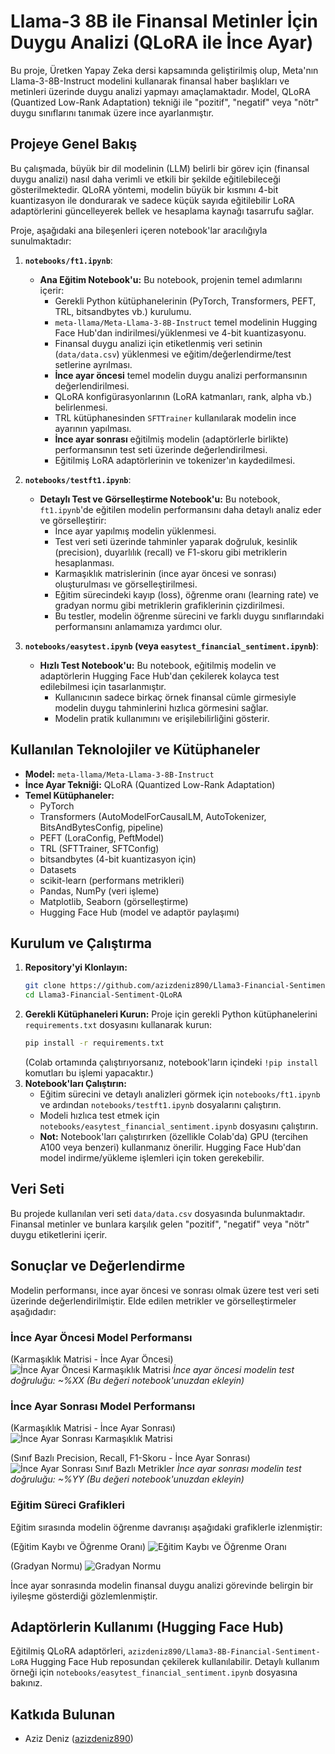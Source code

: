 # Llama-3 8B ile Finansal Metinler İçin Duygu Analizi (QLoRA ile İnce Ayar)

Bu proje, Üretken Yapay Zeka dersi kapsamında geliştirilmiş olup, Meta'nın Llama-3-8B-Instruct modelini kullanarak finansal haber başlıkları ve metinleri üzerinde duygu analizi yapmayı amaçlamaktadır. Model, QLoRA (Quantized Low-Rank Adaptation) tekniği ile "pozitif", "negatif" veya "nötr" duygu sınıflarını tanımak üzere ince ayarlanmıştır.

## Projeye Genel Bakış

Bu çalışmada, büyük bir dil modelinin (LLM) belirli bir görev için (finansal duygu analizi) nasıl daha verimli ve etkili bir şekilde eğitilebileceği gösterilmektedir. QLoRA yöntemi, modelin büyük bir kısmını 4-bit kuantizasyon ile dondurarak ve sadece küçük sayıda eğitilebilir LoRA adaptörlerini güncelleyerek bellek ve hesaplama kaynağı tasarrufu sağlar.

Proje, aşağıdaki ana bileşenleri içeren notebook'lar aracılığıyla sunulmaktadır:

1.  **`notebooks/ft1.ipynb`**:
    *   **Ana Eğitim Notebook'u:** Bu notebook, projenin temel adımlarını içerir:
        *   Gerekli Python kütüphanelerinin (PyTorch, Transformers, PEFT, TRL, bitsandbytes vb.) kurulumu.
        *   `meta-llama/Meta-Llama-3-8B-Instruct` temel modelinin Hugging Face Hub'dan indirilmesi/yüklenmesi ve 4-bit kuantizasyonu.
        *   Finansal duygu analizi için etiketlenmiş veri setinin (`data/data.csv`) yüklenmesi ve eğitim/değerlendirme/test setlerine ayrılması.
        *   **İnce ayar öncesi** temel modelin duygu analizi performansının değerlendirilmesi.
        *   QLoRA konfigürasyonlarının (LoRA katmanları, rank, alpha vb.) belirlenmesi.
        *   TRL kütüphanesinden `SFTTrainer` kullanılarak modelin ince ayarının yapılması.
        *   **İnce ayar sonrası** eğitilmiş modelin (adaptörlerle birlikte) performansının test seti üzerinde değerlendirilmesi.
        *   Eğitilmiş LoRA adaptörlerinin ve tokenizer'ın kaydedilmesi.

2.  **`notebooks/testft1.ipynb`**:
    *   **Detaylı Test ve Görselleştirme Notebook'u:** Bu notebook, `ft1.ipynb`'de eğitilen modelin performansını daha detaylı analiz eder ve görselleştirir:
        *   İnce ayar yapılmış modelin yüklenmesi.
        *   Test veri seti üzerinde tahminler yaparak doğruluk, kesinlik (precision), duyarlılık (recall) ve F1-skoru gibi metriklerin hesaplanması.
        *   Karmaşıklık matrislerinin (ince ayar öncesi ve sonrası) oluşturulması ve görselleştirilmesi.
        *   Eğitim sürecindeki kayıp (loss), öğrenme oranı (learning rate) ve gradyan normu gibi metriklerin grafiklerinin çizdirilmesi.
        *   Bu testler, modelin öğrenme sürecini ve farklı duygu sınıflarındaki performansını anlamamıza yardımcı olur.

3.  **`notebooks/easytest.ipynb` (veya `easytest_financial_sentiment.ipynb`)**:
    *   **Hızlı Test Notebook'u:** Bu notebook, eğitilmiş modelin ve adaptörlerin Hugging Face Hub'dan çekilerek kolayca test edilebilmesi için tasarlanmıştır.
        *   Kullanıcının sadece birkaç örnek finansal cümle girmesiyle modelin duygu tahminlerini hızlıca görmesini sağlar.
        *   Modelin pratik kullanımını ve erişilebilirliğini gösterir.

## Kullanılan Teknolojiler ve Kütüphaneler

*   **Model:** `meta-llama/Meta-Llama-3-8B-Instruct`
*   **İnce Ayar Tekniği:** QLoRA (Quantized Low-Rank Adaptation)
*   **Temel Kütüphaneler:**
    *   PyTorch
    *   Transformers (AutoModelForCausalLM, AutoTokenizer, BitsAndBytesConfig, pipeline)
    *   PEFT (LoraConfig, PeftModel)
    *   TRL (SFTTrainer, SFTConfig)
    *   bitsandbytes (4-bit kuantizasyon için)
    *   Datasets
    *   scikit-learn (performans metrikleri)
    *   Pandas, NumPy (veri işleme)
    *   Matplotlib, Seaborn (görselleştirme)
    *   Hugging Face Hub (model ve adaptör paylaşımı)

## Kurulum ve Çalıştırma

1.  **Repository'yi Klonlayın:**
    ```bash
    git clone https://github.com/azizdeniz890/Llama3-Financial-Sentiment-QLoRA.git
    cd Llama3-Financial-Sentiment-QLoRA
    ```
2.  **Gerekli Kütüphaneleri Kurun:**
    Proje için gerekli Python kütüphanelerini `requirements.txt` dosyasını kullanarak kurun:
    ```bash
    pip install -r requirements.txt
    ```
    (Colab ortamında çalıştırıyorsanız, notebook'ların içindeki `!pip install` komutları bu işlemi yapacaktır.)
3.  **Notebook'ları Çalıştırın:**
    *   Eğitim sürecini ve detaylı analizleri görmek için `notebooks/ft1.ipynb` ve ardından `notebooks/testft1.ipynb` dosyalarını çalıştırın.
    *   Modeli hızlıca test etmek için `notebooks/easytest_financial_sentiment.ipynb` dosyasını çalıştırın.
    *   **Not:** Notebook'ları çalıştırırken (özellikle Colab'da) GPU (tercihen A100 veya benzeri) kullanmanız önerilir. Hugging Face Hub'dan model indirme/yükleme işlemleri için token gerekebilir.

## Veri Seti

Bu projede kullanılan veri seti `data/data.csv` dosyasında bulunmaktadır. Finansal metinler ve bunlara karşılık gelen "pozitif", "negatif" veya "nötr" duygu etiketlerini içerir.

## Sonuçlar ve Değerlendirme

Modelin performansı, ince ayar öncesi ve sonrası olmak üzere test veri seti üzerinde değerlendirilmiştir. Elde edilen metrikler ve görselleştirmeler aşağıdadır:

### İnce Ayar Öncesi Model Performansı

(Karmaşıklık Matrisi - İnce Ayar Öncesi)
![İnce Ayar Öncesi Karmaşıklık Matrisi](results/confusion_matrix_before.png)
*İnce ayar öncesi modelin test doğruluğu: ~%XX (Bu değeri notebook'unuzdan ekleyin)*

### İnce Ayar Sonrası Model Performansı

(Karmaşıklık Matrisi - İnce Ayar Sonrası)
![İnce Ayar Sonrası Karmaşıklık Matrisi](results/confusion_matrix_after.png)

(Sınıf Bazlı Precision, Recall, F1-Skoru - İnce Ayar Sonrası)
![İnce Ayar Sonrası Sınıf Bazlı Metrikler](results/fine_tuned_metrics_per_class.png)
*İnce ayar sonrası modelin test doğruluğu: ~%YY (Bu değeri notebook'unuzdan ekleyin)*

### Eğitim Süreci Grafikleri

Eğitim sırasında modelin öğrenme davranışı aşağıdaki grafiklerle izlenmiştir:

(Eğitim Kaybı ve Öğrenme Oranı)
![Eğitim Kaybı ve Öğrenme Oranı](results/training_loss_lr_epochs.png)

(Gradyan Normu)
![Gradyan Normu](results/gradient_norm_epochs.png)

İnce ayar sonrasında modelin finansal duygu analizi görevinde belirgin bir iyileşme gösterdiği gözlemlenmiştir.

## Adaptörlerin Kullanımı (Hugging Face Hub)

Eğitilmiş QLoRA adaptörleri, `azizdeniz890/Llama3-8B-Financial-Sentiment-LoRA` Hugging Face Hub reposundan çekilerek kullanılabilir. Detaylı kullanım örneği için `notebooks/easytest_financial_sentiment.ipynb` dosyasına bakınız.

## Katkıda Bulunan

*   Aziz Deniz ([azizdeniz890](https://github.com/azizdeniz890))
